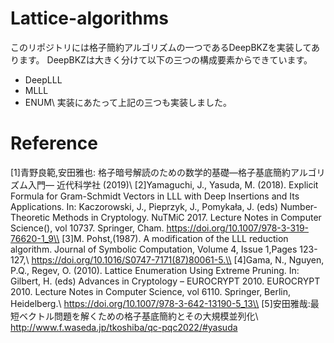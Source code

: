 # Lattice-algorithms


このリポジトリには格子簡約アルゴリズムの一つであるDeepBKZを実装してあります。
DeepBKZは大きく分けて以下の三つの構成要素からできています。
- DeepLLL
- MLLL
- ENUM\\
実装にあたって上記の三つも実装しました。

# Reference
[1]青野良範,安田雅也: 格子暗号解読のための数学的基礎―格子基底簡約アルゴリズム入門― 近代科学社 (2019)\\
[2]Yamaguchi, J., Yasuda, M. (2018). Explicit Formula for Gram-Schmidt Vectors in LLL with Deep Insertions and Its Applications. In: Kaczorowski, J., Pieprzyk, J., Pomykała, J. (eds) Number-Theoretic Methods in Cryptology. NuTMiC 2017. Lecture Notes in Computer Science(), vol 10737. Springer, Cham. https://doi.org/10.1007/978-3-319-76620-1_9\\
[3]M. Pohst,(1987). A modification of the LLL reduction algorithm. Journal of Symbolic Computation, Volume 4, Issue 1,Pages 123-127,\\
https://doi.org/10.1016/S0747-7171(87)80061-5.\\
[4]Gama, N., Nguyen, P.Q., Regev, O. (2010). Lattice Enumeration Using Extreme Pruning. In: Gilbert, H. (eds) Advances in Cryptology – EUROCRYPT 2010. EUROCRYPT 2010. Lecture Notes in Computer Science, vol 6110. Springer, Berlin, Heidelberg.\\ https://doi.org/10.1007/978-3-642-13190-5_13\\
[5]安田雅哉:最短ベクトル問題を解くための格子基底簡約とその大規模並列化\\
http://www.f.waseda.jp/tkoshiba/qc-pqc2022/#yasuda
